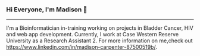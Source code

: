 ### Hi Everyone, I'm Madison 👋
*********

I'm a Bioinformatician in-training working on projects in Bladder Cancer, HIV and web app development. 
Currently, I work at Case Western Reserve University as a Research Assistant 2. For more information on me,check out https://www.linkedin.com/in/madison-carpenter-87500519b/.  


